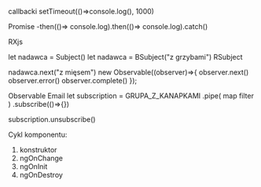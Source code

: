 callbacki setTimeout(()=>console.log(), 1000)

Promise 
-then(()=> console.log).then(()=> console.log).catch()


RXjs


let nadawca = Subject()
let nadawca = BSubject("z grzybami")
RSubject

nadawca.next("z mięsem")
new Observable((observer)=>{
observer.next()
observer.error()
observer.complete()
});

Observable
Email
let subscription = GRUPA_Z_KANAPKAMI
.pipe(
map
filter
)
.subscribe(()=>{})

subscription.unsubscribe()





Cykl komponentu:
1) konstruktor
2) ngOnChange
2) ngOnInit
3) ngOnDestroy






